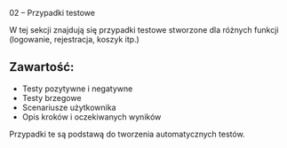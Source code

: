 02 – Przypadki testowe

W tej sekcji znajdują się przypadki testowe stworzone dla różnych funkcji (logowanie, rejestracja, koszyk itp.)

## Zawartość:

- Testy pozytywne i negatywne
- Testy brzegowe
- Scenariusze użytkownika
- Opis kroków i oczekiwanych wyników

Przypadki te są podstawą do tworzenia automatycznych testów.

